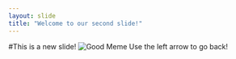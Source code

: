 ```yaml
---
layout: slide
title: "Welcome to our second slide!"
---
```

#This is a new slide!
![Good Meme](https://www.google.com/url?sa=i&url=https%3A%2F%2Fwww.pngguru.com%2Ffree-transparent-background-png-clipart-brngu&psig=AOvVaw1BJXmdNB6AOHOf7IPCHE-a&ust=1581780475812000&source=images&cd=vfe&ved=0CAIQjRxqFwoTCKCIwM2t0ecCFQAAAAAdAAAAABAb)
Use the left arrow to go back!
